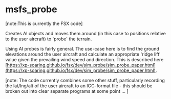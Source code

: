 # msfs_probe

[note:This is currently the FSX code]

Creates AI objects and moves them around (in this case to positions relative to the user aircraft)
to 'probe' the terrain.

Using AI probes is fairly general. The use-case here is to find the ground elevations around
the user aircraft and calculate an appropriate 'ridge lift' value given the prevailing wind speed
and direction. This is described here 
[https://xp-soaring.github.io/fsx/dev/sim_probe/sim_probe_paper.html](https://xp-soaring.github.io/fsx/dev/sim_probe/sim_probe_paper.html).

[note: The code currently combines some other stuff, particularly recording the lat/lng/alt of the
user aircraft to an IGC-format file - this should be broken out into clear separate programs at some
point ... ]
